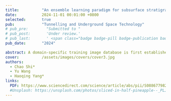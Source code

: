 ```yaml
---
title:          "An ensemble learning paradigm for subsurface stratigraphy from sparse measurements and augmented training images"
date:           2024-11-01 00:01:00 +0800
selected:       true
pub:            "Tunnelling and Underground Space Technology"
# pub_pre:        "Submitted to "
# pub_post:       'Under review.'
# pub_last:       ' <span class="badge badge-pill badge-publication badge-success">Spotlight</span>'
pub_date:       "2024"

abstract: A domain-specific training image database is first established using generative adversarial networks (GAN) that enable the generation of arbitrary sized image samples from a single training image. Subsequently, multiple qualified image samples that are compatible with site-specific data are adaptively selected and utilized for the ensemble learning of geological cross-sections. 
cover:          /assets/images/covers/cover3.jpg
authors:
  - Chao Shi*
  - Yu Wang
  - Haoqing Yang*
links:
  PDF: https://www.sciencedirect.com/science/article/abs/pii/S0886779824003900
  #Unsplash: https://unsplash.com/photos/sliced-in-half-pineapple--_PLJZmHZzk
---
```

